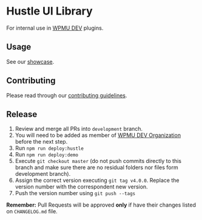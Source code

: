 # Hustle UI Library
For internal use in [WPMU DEV](https://wpmudev.org/) plugins.

## Usage

See our [showcase](https://wpmudev.github.io/hustle-ui/).

## Contributing

Please read through our [contributing guidelines](https://github.com/wpmudev/hustle-ui/blob/development/CONTRIBUTING.md).

## Release

1. Review and merge all PRs into `development` branch.
2. You will need to be added as member of [WPMU DEV Organization](https://github.com/orgs/wpmudev/people) before the next step.
3. Run `npm run deploy:hustle`
4. Run `npm run deploy:demo`
5. Execute `git checkout master` (do not push commits directly to this branch and make sure there are no residual folders nor files form development branch).
6. Assign the correct version executing `git tag v4.0.0`. Replace the version number with the correspondent new version.
7. Push the version number using `git push --tags`

**Remember:** Pull Requests will be approved **only** if have their changes listed on `CHANGELOG.md` file.
